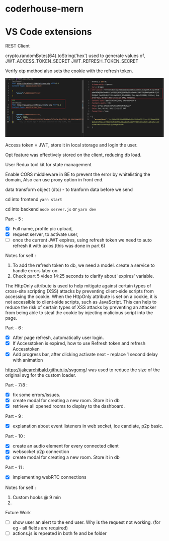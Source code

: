 # coderhouse-mern

# VS Code extensions

REST Client

crypto.randomBytes(64).toString('hex') used to generate values of,
JWT_ACCESS_TOKEN_SECRET
JWT_REFRESH_TOKEN_SECRET

Verify otp method also sets the cookie with the refresh token.

![verify otp result](./readmeImages/VerfiyOtpResult.png)

Access token = JWT, store it in local storage and login the user.

Opt feature was effectively stored on the client, reducing db load.

User Redux tool kit for state management

Enable CORS middleware in BE to prevent the error by whitelisting the domain,
Also can use proxy option in front end.

data transform object (dto) - to tranform data before we send

cd into frontend
`yarn start`

cd into backend
`node server.js` or `yarn dev`

Part - 5 :

-   [x] Full name, profile pic upload,
-   [x] request server, to activate user,
-   [ ] once the current JWT expires, using refresh token we need to auto refresh it with axios.(this was done in part 6)

Notes for self :

1. To add the refresh token to db, we need a model.
   create a service to handle errors later on.
2. Check part 5 video 14:25 seconds to clarify about 'expires' variable.

The HttpOnly attribute is used to help mitigate against certain types of cross-site scripting (XSS) attacks by preventing client-side scripts from accessing the cookie. When the HttpOnly attribute is set on a cookie, it is not accessible to client-side scripts, such as JavaScript. This can help to reduce the risk of certain types of XSS attacks by preventing an attacker from being able to steal the cookie by injecting malicious script into the page.

Part - 6 :

-   [x] After page refresh, automatically user login.
-   [x] If Accesstoken is expired, how to use Refresh token and refresh Accesstoken
-   [x] Add progress bar, after clicking activate next - replace 1 second delay with animation

https://jakearchibald.github.io/svgomg/
was used to reduce the size of the original svg for the custom loader.

Part - 7/8 :

-   [x] fix some errors/issues.
-   [x] create modal for creating a new room. Store it in db
-   [x] retrieve all opened rooms to display to the dashboard.

Part - 9 :

-   [x] explanation about event listeners in web socket, ice candiate, p2p basic.

Part - 10 :

-   [x] create an audio element for every connected client
-   [x] websocket p2p connection
-   [x] create modal for creating a new room. Store it in db

Part - 11 :

-   [x] implementing webRTC connections

Notes for self :

1. Custom hooks @ 9 min
2.

Future Work

-   [ ] show user an alert to the end user. Why is the request not working.
        (for eg - all fields are required)
-   [ ] actions.js is repeated in both fe and be folder
